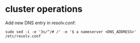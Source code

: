 # cluster operations


Add new DNS entry in resolv.conf:
```
sudo sed -i -e '3s/^/# /' -e '$ a nameserver <DNS_ADDRESS>' /etc/resolv.conf
```
